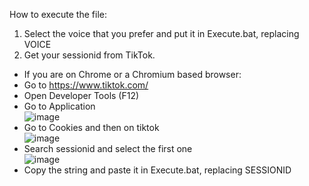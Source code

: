 How to execute the file:

1) Select the voice that you prefer and put it in Execute.bat, replacing VOICE
2) Get your sessionid from TikTok.
- If you are on Chrome or a Chromium based browser:
- Go to https://www.tiktok.com/<br/>
- Open Developer Tools (F12)<br/>
- Go to Application<br/>
![image](https://user-images.githubusercontent.com/61363883/195342403-7a82e4de-6f04-4a09-9088-e4d36981706b.png)
- Go to Cookies and then on tiktok<br/>
![image](https://user-images.githubusercontent.com/61363883/195342614-d15936f2-5fd9-47e7-9547-9a29932a14b4.png)
- Search sessionid and select the first one<br/>
![image](https://user-images.githubusercontent.com/61363883/195342887-3ef8530e-1f51-4e6d-be67-3a8707c265f3.png)
- Copy the string and paste it in Execute.bat, replacing SESSIONID
